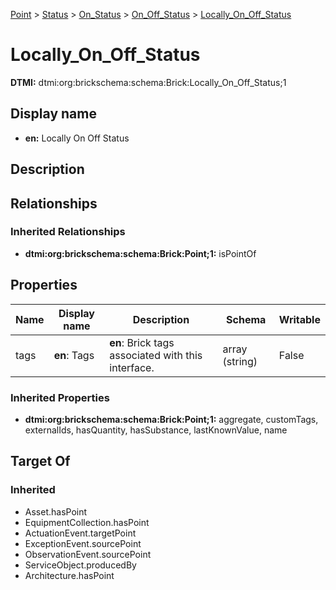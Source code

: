[Point](../../../Point.md) > [Status](../../Status.md) > [On_Status](../On_Status.md) > [On_Off_Status](On_Off_Status.md) > [Locally_On_Off_Status](.)
# Locally_On_Off_Status
**DTMI:** dtmi:org:brickschema:schema:Brick:Locally_On_Off_Status;1
## Display name
- **en:** Locally On Off Status
## Description
## Relationships
### Inherited Relationships
* **dtmi:org:brickschema:schema:Brick:Point;1:** isPointOf
## Properties
|Name|Display name|Description|Schema|Writable|
|-|-|-|-|-|
|tags|**en**: Tags|**en**: Brick tags associated with this interface.|array (string)|False|
### Inherited Properties
* **dtmi:org:brickschema:schema:Brick:Point;1:** aggregate, customTags, externalIds, hasQuantity, hasSubstance, lastKnownValue, name
## Target Of
### Inherited
* Asset.hasPoint
* EquipmentCollection.hasPoint
* ActuationEvent.targetPoint
* ExceptionEvent.sourcePoint
* ObservationEvent.sourcePoint
* ServiceObject.producedBy
* Architecture.hasPoint
